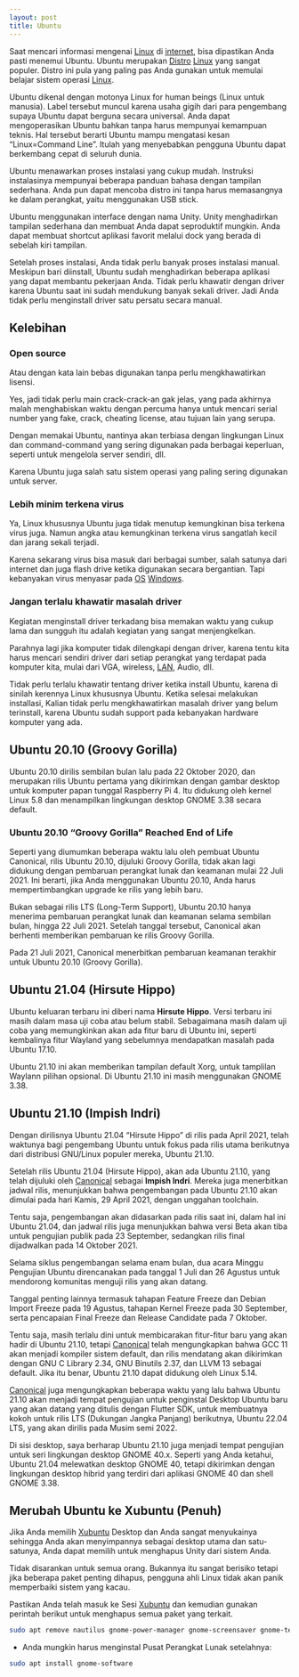 ```yaml
---
layout: post
title: Ubuntu
---
```


Saat mencari informasi mengenai [Linux](Linux.md) di [internet](Internet.md), bisa dipastikan Anda pasti menemui Ubuntu. Ubuntu merupakan [Distro](Distro) [Linux](Linux.md) yang sangat populer. Distro ini pula yang paling pas Anda gunakan untuk memulai belajar sistem operasi [Linux](Linux.md).

Ubuntu dikenal dengan motonya Linux for human beings (Linux untuk manusia). Label tersebut muncul karena usaha gigih dari para pengembang supaya Ubuntu dapat berguna secara universal. Anda dapat mengoperasikan Ubuntu bahkan tanpa harus mempunyai kemampuan teknis. Hal tersebut berarti Ubuntu mampu mengatasi kesan “Linux=Command Line”. Itulah yang menyebabkan pengguna Ubuntu dapat berkembang cepat di seluruh dunia.

Ubuntu menawarkan proses instalasi yang cukup mudah. Instruksi instalasinya mempunyai beberapa panduan bahasa dengan tampilan sederhana. Anda pun dapat mencoba distro ini tanpa harus memasangnya ke dalam perangkat, yaitu menggunakan USB stick.

Ubuntu menggunakan interface dengan nama Unity. Unity menghadirkan tampilan sederhana dan membuat Anda dapat seproduktif mungkin. Anda dapat membuat shortcut aplikasi favorit melalui dock yang berada di sebelah kiri tampilan.

Setelah proses instalasi, Anda tidak perlu banyak proses instalasi manual. Meskipun bari diinstall, Ubuntu sudah menghadirkan beberapa aplikasi yang dapat membantu pekerjaan Anda. Tidak perlu khawatir dengan driver karena Ubuntu saat ini sudah mendukung banyak sekali driver. Jadi Anda tidak perlu menginstall driver satu persatu secara manual.

## Kelebihan

### Open source

Atau dengan kata lain bebas digunakan tanpa perlu mengkhawatirkan lisensi.

Yes, jadi tidak perlu main crack-crack-an gak jelas, yang pada akhirnya malah menghabiskan waktu dengan percuma hanya untuk mencari serial number yang fake, crack, cheating license, atau tujuan lain yang serupa.

Dengan memakai Ubuntu, nantinya akan terbiasa dengan lingkungan Linux dan command-command yang sering digunakan pada berbagai keperluan, seperti untuk mengelola server sendiri, dll.

Karena Ubuntu juga salah satu sistem operasi yang paling sering digunakan untuk server.

### Lebih minim terkena virus

Ya, Linux khususnya Ubuntu juga tidak menutup kemungkinan bisa terkena virus juga. Namun angka atau kemungkinan terkena virus sangatlah kecil dan jarang sekali terjadi.

Karena sekarang virus bisa masuk dari berbagai sumber, salah satunya dari internet dan juga flash drive ketika digunakan secara bergantian. Tapi kebanyakan virus menyasar pada [OS](Sistem%20Operasi) [Windows](Windows).

### Jangan terlalu khawatir masalah driver

Kegiatan menginstall driver terkadang bisa memakan waktu yang cukup lama dan sungguh itu adalah kegiatan yang sangat menjengkelkan.

Parahnya lagi jika komputer tidak dilengkapi dengan driver, karena tentu kita harus mencari sendiri driver dari setiap perangkat yang terdapat pada komputer kita, mulai dari VGA, wireless, [LAN​​](LAN​​%20(Local%20Area%20Network)), Audio, dll.

Tidak perlu terlalu khawatir tentang driver ketika install Ubuntu, karena di sinilah kerennya Linux khususnya Ubuntu. Ketika selesai melakukan installasi, Kalian tidak perlu mengkhawatirkan masalah driver yang belum terinstall, karena Ubuntu sudah support pada kebanyakan hardware komputer yang ada.

## Ubuntu 20.10 (Groovy Gorilla)

Ubuntu 20.10 dirilis sembilan bulan lalu pada 22 Oktober 2020, dan merupakan rilis Ubuntu pertama yang dikirimkan dengan gambar desktop untuk komputer papan tunggal Raspberry Pi 4. Itu didukung oleh kernel Linux 5.8 dan menampilkan lingkungan desktop GNOME 3.38 secara default.

### Ubuntu 20.10 “Groovy Gorilla” Reached End of Life

Seperti yang diumumkan beberapa waktu lalu oleh pembuat Ubuntu Canonical, rilis Ubuntu 20.10, dijuluki Groovy Gorilla, tidak akan lagi didukung dengan pembaruan perangkat lunak dan keamanan mulai 22 Juli 2021. Ini berarti, jika Anda menggunakan Ubuntu 20.10, Anda harus mempertimbangkan upgrade ke rilis yang lebih baru.

Bukan sebagai rilis LTS (Long-Term Support), Ubuntu 20.10 hanya menerima pembaruan perangkat lunak dan keamanan selama sembilan bulan, hingga 22 Juli 2021. Setelah tanggal tersebut, Canonical akan berhenti memberikan pembaruan ke rilis Groovy Gorilla.

Pada 21 Juli 2021, Canonical menerbitkan pembaruan keamanan terakhir untuk Ubuntu 20.10 (Groovy Gorilla).

## Ubuntu 21.04 (Hirsute Hippo)

Ubuntu keluaran terbaru ini diberi nama **Hirsute Hippo**. Versi terbaru ini masih dalam masa uji coba atau belum stabil. Sebagaimana masih dalam uji coba yang memungkinkan akan ada fitur baru di Ubuntu ini, seperti kembalinya fitur Wayland yang sebelumnya mendapatkan masalah pada Ubuntu 17.10.

Ubuntu 21.10 ini akan memberikan tampilan default Xorg, untuk tamplilan Waylann pilihan opsional. Di Ubuntu 21.10 ini masih menggunakan GNOME 3.38.

## Ubuntu 21.10 (Impish Indri)

Dengan dirilisnya Ubuntu 21.04 “Hirsute Hippo” di rilis pada April 2021, telah waktunya bagi pengembang Ubuntu untuk fokus pada rilis utama berikutnya dari distribusi GNU/Linux populer mereka, Ubuntu 21.10.

Setelah rilis Ubuntu 21.04 (Hirsute Hippo), akan ada Ubuntu 21.10, yang telah dijuluki oleh [Canonical](Canonical) sebagai **Impish Indri**. Mereka juga menerbitkan jadwal rilis, menunjukkan bahwa pengembangan pada Ubuntu 21.10 akan dimulai pada hari Kamis, 29 April 2021, dengan unggahan toolchain.

Tentu saja, pengembangan akan didasarkan pada rilis saat ini, dalam hal ini Ubuntu 21.04, dan jadwal rilis juga menunjukkan bahwa versi Beta akan tiba untuk pengujian publik pada 23 September, sedangkan rilis final dijadwalkan pada 14 Oktober 2021.

Selama siklus pengembangan selama enam bulan, dua acara Minggu Pengujian Ubuntu direncanakan pada tanggal 1 Juli dan 26 Agustus untuk mendorong komunitas menguji rilis yang akan datang.

Tanggal penting lainnya termasuk tahapan Feature Freeze dan Debian Import Freeze pada 19 Agustus, tahapan Kernel Freeze pada 30 September, serta pencapaian Final Freeze dan Release Candidate pada 7 Oktober.

Tentu saja, masih terlalu dini untuk membicarakan fitur-fitur baru yang akan hadir di Ubuntu 21.10, tetapi [Canonical](Canonical) telah mengungkapkan bahwa GCC 11 akan menjadi kompiler sistem default, dan rilis mendatang akan dikirimkan dengan GNU C Library 2.34, GNU Binutils 2.37, dan LLVM 13 sebagai default. Jika itu benar, Ubuntu 21.10 dapat didukung oleh Linux 5.14.

[Canonical](Canonical) juga mengungkapkan beberapa waktu yang lalu bahwa Ubuntu 21.10 akan menjadi tempat pengujian untuk penginstal Desktop Ubuntu baru yang akan datang yang ditulis dengan Flutter SDK, untuk membuatnya kokoh untuk rilis LTS (Dukungan Jangka Panjang) berikutnya, Ubuntu 22.04 LTS, yang akan dirilis pada Musim semi 2022.

Di sisi desktop, saya berharap Ubuntu 21.10 juga menjadi tempat pengujian untuk seri lingkungan desktop GNOME 40.x. Seperti yang Anda ketahui, Ubuntu 21.04 melewatkan desktop GNOME 40, tetapi dikirimkan dengan lingkungan desktop hibrid yang terdiri dari aplikasi GNOME 40 dan shell GNOME 3.38.

## Merubah Ubuntu ke Xubuntu (Penuh)

Jika Anda memilih [Xubuntu](Xubuntu) Desktop dan Anda sangat menyukainya sehingga Anda akan menyimpannya sebagai desktop utama dan satu-satunya, Anda dapat memilih untuk menghapus Unity dari sistem Anda.

Tidak disarankan untuk semua orang. Bukannya itu sangat berisiko tetapi jika beberapa paket penting dihapus, pengguna ahli Linux tidak akan panik memperbaiki sistem yang kacau.

Pastikan Anda telah masuk ke Sesi [Xubuntu](Xubuntu)  dan kemudian gunakan perintah berikut untuk menghapus semua paket yang terkait.

```bash
sudo apt remove nautilus gnome-power-manager gnome-screensaver gnome-termina* gnome-pane* gnome-applet* gnome-bluetooth gnome-desktop* gnome-sessio* gnome-user* gnome-shell-common compiz compiz* unity unity* hud zeitgeist zeitgeist* python-zeitgeist libzeitgeist* activity-log-manager-common gnome-control-center gnome-screenshot overlay-scrollba* && sudo apt-get install xubuntu-community-wallpapers && sudo apt-get autoremove
```

-   Anda mungkin harus menginstal Pusat Perangkat Lunak setelahnya:

```bash
sudo apt install gnome-software
```
